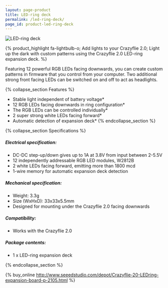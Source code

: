 ```yaml
---
layout: page-product
title: LED-ring deck
permalink: /led-ring-deck/
page_id: product-led-ring-deck
---
```


<img class="pp-main-image-narrow"
 src="/images/led-ring.png"
 alt="LED-ring deck"/>

{% product_highlight 
fa-lightbulb-o;
Add lights to your Crazyflie 2.0;
Light up the dark with custom patterns using the Crazyflie 2.0 LED-ring expansion deck.
%}

Featuring 12 powerful RGB LEDs facing downwards, you can
create custom patterns in firmware that you control from your computer.
Two additional strong front facing LEDs can be switched on and off to
act as headlights.

<div class="pp-specs">

{% collapse_section Features %}
* Stable light independent of battery voltage*
* 12 RGB LEDs facing downwards in ring configuration*
* The RGB LEDs can be controlled individually*
* 2 super strong white LEDs facing forward*
* Automatic detection of expansion deck*
{% endcollapse_section %}

{% collapse_section Specifications %}
##### Electrical specification:

* DC-DC step-up/down gives up to 1A at 3.8V from input between 2-5.5V
* 12 independently addressable RGB LED modules, W2812B
* 2 white LEDs facing forward, emitting more than 1800 mcd
* 1-wire memory for automatic expansion deck detection

##### Mechanical specification:

* Weight: 3.3g
* Size (WxHxD): 33x33x5.5mm
* Designed for mounting under the Crazyflie 2.0 facing downwards

##### Compatibility:

* Works with the Crazyflie 2.0

##### Package contents:

* 1 x LED-ring expansion deck

{% endcollapse_section %}

</div>

{% buy_online http://www.seeedstudio.com/depot/Crazyflie-20-LEDring-expansion-board-p-2105.html %}
